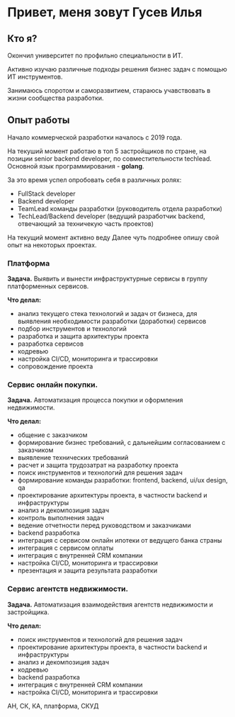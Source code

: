 # Привет, меня зовут Гусев Илья

## Кто я?
Окончил университет по профильно специальности в ИТ.

Активно изучаю различные подходы решения бизнес задач с помощью ИТ инструментов.

Занимаюсь споротом и саморазвитием, стараюсь учавствовать в жизни сообщества разработки.

## Опыт работы
Начало коммерческой разработки началось с 2019 года.

На текуший момент работаю в топ 5 застройщиков по стране, на позиции senior backend developer, по совместительности techlead. Основной язык программирования - **golang**.

За это время успел опробовать себя в различных ролях:
- FullStack developer
- Backend developer
- TeamLead команды разработки (руководитель отдела разработки)
- TechLead/Backend developer (ведущий разработчик backend, отвечающий за техничекую часть проектов)

На текущий момент активно веду 
Далее чуть подробнее опишу свой опыт на некоторых проектах.

### Платформа
**Задача.** Выявить и вынести инфраструктурные сервисы в группу платформенных сервисов.

**Что делал:**
- анализ текущего стека технологий и задач от бизнеса, для выявления необходимости разработки (доработки) сервисов
- подбор инструментов и технологий
- разработка и защита архитектуры проекта
- разработка сервисов
- кодревью
- настройка CI/CD, мониторинга и трассировки
- сопровождение проекта

### Сервис онлайн покупки.
**Задача.** Автоматизация процесса покупки и оформления недвижимости.

**Что делал:**
- общение с заказчиком
- формирование бизнес требований, с дальнейшим согласованием с заказчиком
- выявление технических требований
- расчет и защита трудозатрат на разработку проекта
- поиск инструментов и технологий для решения задач
- формирование команды разработки: frontend, backend, ui/ux design, qa
- проектирование архитектуры проекта, в частности backend и инфраструктуры
- анализ и декомпозиция задач
- контроль выполнения задач
- ведение отчетности перед руководством и заказчиками
- backend разработка
- интеграция с сервисом онлайн ипотеки от ведущего банка страны
- интеграция с сервисом оплаты
- интеграция с внутренней CRM компании
- настройка CI/CD, мониторинга и трассировки
- презентация и защита результата разработки

### Сервис агентств недвижимости.
**Задача.** Автоматизация взаимодействия агентств недвижимости и застройщика.

**Что делал:**
- поиск инструментов и технологий для решения задач
- проектирование архитектуры проекта, в частности backend и инфраструктуры
- анализ и декомпозиция задач
- кодревью
- backend разработка
- интеграция с внутренней CRM компании
- настройка CI/CD, мониторинга и трассировки

АН, СК, КА, платформа, СКУД
